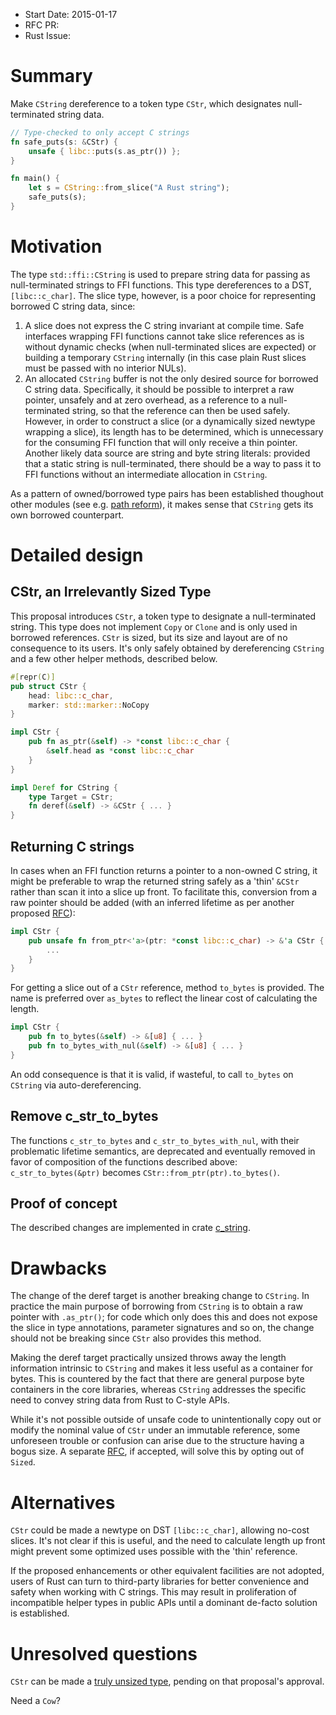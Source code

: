 - Start Date: 2015-01-17
- RFC PR: 
- Rust Issue: 

# Summary

Make `CString` dereference to a token type `CStr`, which designates
null-terminated string data.

```rust
// Type-checked to only accept C strings
fn safe_puts(s: &CStr) {
    unsafe { libc::puts(s.as_ptr()) };
}

fn main() {
    let s = CString::from_slice("A Rust string");
    safe_puts(s);
}
```

# Motivation

The type `std::ffi::CString` is used to prepare string data for passing
as null-terminated strings to FFI functions. This type dereferences to a
DST, `[libc::c_char]`. The slice type, however, is a poor choice for
representing borrowed C string data, since:

1. A slice does not express the C string invariant at compile time.
   Safe interfaces wrapping FFI functions cannot take slice references as is
   without dynamic checks (when null-terminated slices are expected) or
   building a temporary `CString` internally (in this case plain Rust slices
   must be passed with no interior NULs).
2. An allocated `CString` buffer is not the only desired source for
   borrowed C string data. Specifically, it should be possible to interpret
   a raw pointer, unsafely and at zero overhead, as a reference to a
   null-terminated string, so that the reference can then be used safely.
   However, in order to construct a slice (or a dynamically sized newtype
   wrapping a slice), its length has to be determined, which is unnecessary
   for the consuming FFI function that will only receive a thin pointer.
   Another likely data source are string and byte string literals: provided
   that a static string is null-terminated, there should be a way to pass it
   to FFI functions without an intermediate allocation in `CString`.

As a pattern of owned/borrowed type pairs has been established
thoughout other modules (see e.g.
[path reform](https://github.com/rust-lang/rfcs/pull/474)),
it makes sense that `CString` gets its own borrowed counterpart.

# Detailed design

## CStr, an Irrelevantly Sized Type

This proposal introduces `CStr`, a token type to designate a null-terminated
string. This type does not implement `Copy` or `Clone` and is only used in
borrowed references. `CStr` is sized, but its size and layout are of no
consequence to its users. It's only safely obtained by dereferencing
`CString` and a few other helper methods, described below.

```rust
#[repr(C)]
pub struct CStr {
    head: libc::c_char,
    marker: std::marker::NoCopy
}

impl CStr {
    pub fn as_ptr(&self) -> *const libc::c_char {
        &self.head as *const libc::c_char
    }
}

impl Deref for CString {
    type Target = CStr;
    fn deref(&self) -> &CStr { ... }
}
```

## Returning C strings

In cases when an FFI function returns a pointer to a non-owned C string,
it might be preferable to wrap the returned string safely as a 'thin'
`&CStr` rather than scan it into a slice up front. To facilitate this,
conversion from a raw pointer should be added (with an inferred lifetime
as per another proposed [RFC](https://github.com/rust-lang/rfcs/pull/556)):
```rust
impl CStr {
    pub unsafe fn from_ptr<'a>(ptr: *const libc::c_char) -> &'a CStr {
        ...
    }
}
```

For getting a slice out of a `CStr` reference, method `to_bytes` is
provided. The name is preferred over `as_bytes` to reflect the linear cost
of calculating the length.
```rust
impl CStr {
    pub fn to_bytes(&self) -> &[u8] { ... }
    pub fn to_bytes_with_nul(&self) -> &[u8] { ... }
}
```

An odd consequence is that it is valid, if wasteful, to call `to_bytes` on
`CString` via auto-dereferencing.

## Remove c_str_to_bytes

The functions `c_str_to_bytes` and `c_str_to_bytes_with_nul`, with their
problematic lifetime semantics, are deprecated and eventually removed
in favor of composition of the functions described above:
`c_str_to_bytes(&ptr)` becomes `CStr::from_ptr(ptr).to_bytes()`.

## Proof of concept

The described changes are implemented in crate
[c_string](https://github.com/mzabaluev/rust-c-str).

# Drawbacks

The change of the deref target is another breaking change to `CString`.
In practice the main purpose of borrowing from `CString` is to obtain a
raw pointer with `.as_ptr()`; for code which only does this and does not
expose the slice in type annotations, parameter signatures and so on,
the change should not be breaking since `CStr` also provides
this method.

Making the deref target practically unsized throws away the length information
intrinsic to `CString` and makes it less useful as a container for bytes.
This is countered by the fact that there are general purpose byte containers
in the core libraries, whereas `CString` addresses the specific need to
convey string data from Rust to C-style APIs.

While it's not possible outside of unsafe code to unintentionally copy out
or modify the nominal value of `CStr` under an immutable reference, some
unforeseen trouble or confusion can arise due to the structure having a
bogus size. A separate [RFC](https://github.com/rust-lang/rfcs/issues/813),
if accepted, will solve this by opting out of `Sized`.

# Alternatives

`CStr` could be made a newtype on DST `[libc::c_char]`, allowing no-cost
slices. It's not clear if this is useful, and the need to calculate length
up front might prevent some optimized uses possible with the 'thin'
reference.

If the proposed enhancements or other equivalent facilities are not adopted,
users of Rust can turn to third-party libraries for better convenience
and safety when working with C strings. This may result in proliferation of
incompatible helper types in public APIs until a dominant de-facto solution
is established.

# Unresolved questions

`CStr` can be made a
[truly unsized type](https://github.com/rust-lang/rfcs/issues/813),
pending on that proposal's approval.

Need a `Cow`?
